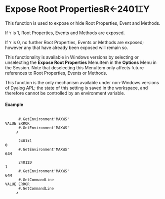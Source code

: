 




<h1 class="heading"><span class="name">Expose Root Properties</span><span class="command">R←2401⌶Y</span></h1>

This function is used to expose or hide Root Properties, Event and Methods.


If `Y` is 1, Root Properties, Events and Methods are exposed.


If `Y` is 0, no further Root Properties, Events or Methods are exposed; however any that have already been exposed will remain so.


This functionality is available in Windows versions by selecting or unselecting the **Expose Root Properties** MenuItem in the **Options** Menu in the Session. Note that deselecting this MenuItem only affects future references to Root Properties, Events or Methods.


This function is the only mechanism available under non-Windows versions of Dyalog APL; the state of this setting is saved in the workspace, and therefore cannot be controlled by an environment variable.


#### Example
```apl

      #.GetEnvironment'MAXWS'
VALUE ERROR
      #.GetEnvironment'MAXWS'
     ∧
      
      2401⌶1
0
      #.GetEnvironment'MAXWS'
64M
      
      2401⌶0
1
      #.GetEnvironment'MAXWS'
64M
      #.GetCommandLine
VALUE ERROR
      #.GetCommandLine
     ∧

```



